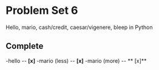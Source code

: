 # Problem Set 6
Hello, mario, cash/credit, caesar/vigenere, bleep in Python

## Complete

-hello -- **[x]**
-mario (less) -- **[x]**
-mario (more) -- ** [x]**